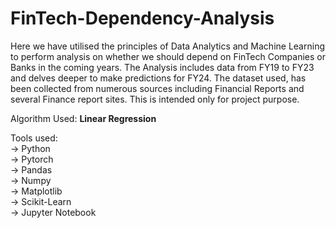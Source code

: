 # FinTech-Dependency-Analysis

Here we have utilised the principles of Data Analytics and Machine Learning to perform analysis on whether we should depend on FinTech Companies or Banks in the coming years.
The Analysis includes data from FY19 to FY23 and delves deeper to make predictions for FY24.
The dataset used, has been collected from numerous sources including Financial Reports and several Finance report sites.
This is intended only for project purpose.

Algorithm Used: **Linear Regression**

Tools used:<br>
-> Python<br>
-> Pytorch<br>
-> Pandas<br>
-> Numpy<br>
-> Matplotlib<br>
-> Scikit-Learn<br>
-> Jupyter Notebook
